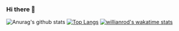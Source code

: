 ### Hi there 👋

<!--
**pedroceciliocn/pedroceciliocn** is a ✨ _special_ ✨ repository because its `README.md` (this file) appears on your GitHub profile.

Here are some ideas to get you started:

- 🔭 I’m currently working on ...
- 🌱 I’m currently learning ...
- 👯 I’m looking to collaborate on ...
- 🤔 I’m looking for help with ...
- 💬 Ask me about ...
- 📫 How to reach me: ...
- 😄 Pronouns: ...
- ⚡ Fun fact: ...
-->
![Anurag's github stats](https://github-readme-stats.vercel.app/api?username=pedroceciliocn&count_private=true&hide=prs,issues,contribs&show_icons=true)
[![Top Langs](https://github-readme-stats.vercel.app/api/top-langs/?username=pedroceciliocn&layout=compact&langs_count=6)](https://github.com/anuraghazra/github-readme-stats)
[![willianrod's wakatime stats](https://github-readme-stats.vercel.app/api/wakatime?username=pedroissoai&layout=compact)](https://github.com/anuraghazra/github-readme-stats)

